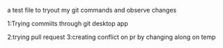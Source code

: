a test file to tryout my git commands and observe changes

1:Trying commiits through git desktop app

2:trying pull request
3:creating conflict on pr by changing along on temp